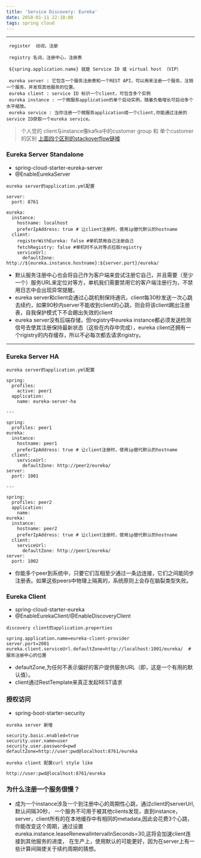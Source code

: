 ```yaml
---
title: 'Service Discovery: Eureka'
date: 2018-01-11 22:18:08
tags: spring cloud
---
```


---

```
 register  动词，注册
 
 registry 名词，注册中心，注册表
 
 ${spring.application.name} 就是 Service ID 或 virtual host （VIP）
 
 eureka server : 它包含一个服务注册表和一个REST API，可以用来注册一个服务，注销一个服务，并发现其他服务的位置。
 eureka client : service ID 标识一个client，可包含多个实例
 eureka instance : 一个微服务application的单个启动实例，随着负载增长可启动多个水平缩放。
 eureka service : 当你注册一个微服务application成一个client,你能通过注册的service ID获取一个eureka service。
```

> 个人觉的 client与instance像kafka中的customer group 和 单个customer的区别
[上面四个区别的stackoverflow链接](https://stackoverflow.com/questions/36557646/what-is-eureka-service-eureka-client-eureka-instance-and-eureka-server)

### Eureka Server Standalone

* spring-cloud-starter-eureka-server
* @EnableEurekaServer

```
eureka server的application.yml配置

server:
  port: 8761

eureka:
  instance:
    hostname: localhost
    preferIpAddress: true # 让client注册时，使用ip替代默认的hostname
  client:
    registerWithEureka: false #单机禁用自己注册自己
    fetchRegistry: false #单机时不从对等点拉取registry
    serviceUrl:
      defaultZone: http://${eureka.instance.hostname}:${server.port}/eureka/
```
* 默认服务注册中心也会将自己作为客户端来尝试注册它自己，并且需要（至少一个）服务URL来定位对等方，单机我们需要禁用它的客户端注册行为，不禁用日志中会出现异常提醒。
* eureka server和client会通过心跳机制保持通讯，client每30秒发送一次心跳去续约，如果90秒内server不能收到client的心跳，则会将该client踢出注册表，自我保护模式下不会踢出失效的client
* eureka server没有后端存储，但registry中eureka instance都必须发送检测信号去使其注册保持最新状态（这些在内存中完成），eureka client还拥有一个rigistry的内存缓存，所以不必每次都去请求rigistry。

---

### Eureka Server HA

```
eureka server的application.yml配置

spring:
  profiles:
    active: peer1
  application:
    name: eureka-server-ha
    
---

spring:
  profiles: peer1
eureka:
  instance:
    hostname: peer1
    preferIpAddress: true # 让client注册时，使用ip替代默认的hostname
  client:
    serviceUrl:
      defaultZone: http://peer2/eureka/
server:
  port: 1001

---

spring:
  profiles: peer2
  application:
    name:
eureka:
  instance:
    hostname: peer2
    preferIpAddress: true # 让client注册时，使用ip替代默认的hostname
  client:
    serviceUrl:
      defaultZone: http://peer1/eureka/
server:
  port: 1002
```
* 你能多个peer到系统中，只要它们互相至少通过一条边连接，它们之间能同步注册表。如果这些peers中物理上隔离的，系统原则上会存在脑裂类型失败。

### Eureka Client
* spring-cloud-starter-eureka
* @EnableEurekaClient/@EnableDiscoveryClient

```
discovery client的application.properties

spring.application.name=eureka-client-provider
server.port=2001
eureka.client.serviceUrl.defaultZone=http://localhost:1001/eureka/  #服务注册中心的位置
```
* defaultZone,为任何不表示偏好的客户提供服务URL（即，这是一个有用的默认值）。
* client通过RestTemplate来真正发起REST请求

### 授权访问
* spring-boot-starter-security

```
eureka server 新增

security.basic.enabled=true
security.user.name=user
security.user.password=pwd
defaultZone=http://user:pwd@localhost:8761/eureka

eureka client 配置curl style like

http://user:pwd@localhost:8761/eureka
```

### 为什么注册一个服务很慢？
* 成为一个instance涉及一个到注册中心的周期性心跳，通过client的serverUrl, 默认间隔30秒，
一个服务不可用于被其他clients发现，直到instance，server，client所有的在本地缓存中有相同的metadata,因此会花费3个心跳，你能改变这个周期，通过设置eureka.instance.leaseRenewalIntervalInSeconds=30,这将会加速client连接到其他服务的进度，
在生产上，使用默认的可能更好，因为在server上有一些计算间隔使关于续约周期的猜想。


